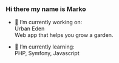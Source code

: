 ### Hi there my name is Marko

- 🔭 I’m currently working on:<br>
  Urban Eden<br>
  Web app that helps you grow a garden.
  
- 🌱 I’m currently learning:<br>
  PHP, Symfony, Javascript
<!--
**FaletarMarko1/FaletarMarko1** is a ✨ _special_ ✨ repository because its `README.md` (this file) appears on your GitHub profile.

Here are some ideas to get you started:

- 🔭 I’m currently working on ...
- 🌱 I’m currently learning ...
- 👯 I’m looking to collaborate on ...
- 🤔 I’m looking for help with ...
- 💬 Ask me about ...
- 📫 How to reach me: ...
- 😄 Pronouns: ...
- ⚡ Fun fact: ...
-->
